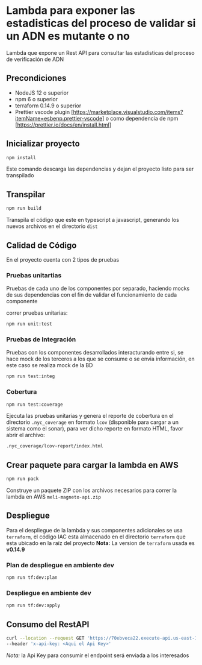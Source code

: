 # Lambda para exponer las estadisticas del proceso de validar si un ADN es mutante o no

Lambda que expone un Rest API para consultar las estadisticas del proceso de verificación de ADN

## Precondiciones

- NodeJS 12 o superior
- npm 6 o superior
- terraform 0.14.9 o superior
- Prettier vscode plugin [https://marketplace.visualstudio.com/items?itemName=esbenp.prettier-vscode] o como dependencia de npm [https://prettier.io/docs/en/install.html]

## Inicializar proyecto

```bash
npm install
```

Este comando descarga las dependencias y dejan el proyecto listo para ser transpilado

## Transpilar

```bash
npm run build
```

Transpila el código que este en typescript a javascript, generando los nuevos archivos en el directorio `dist`

## Calidad de Código

En el proyecto cuenta con 2 tipos de pruebas

### Pruebas unitartias

Pruebas de cada uno de los componentes por separado, haciendo mocks de sus dependencias con el fin de validar el funcionamiento de cada componente

correr pruebas unitarias:

```bash
npm run unit:test
```

### Pruebas de Integración

Pruebas con los componentes desarrollados interacturando entre si, se hace mock de los terceros a los que se consume o se envia información, en este caso se realiza mock de la BD

```bash
npm run test:integ
```

### Cobertura

```bash
npm run test:coverage
```

Ejecuta las pruebas unitarias y genera el reporte de cobertura en el directorio `.nyc_coverage` en formato `lcov` (disponible para cargar a un sistema como el sonar), para ver dicho reporte en formato HTML, favor abrir el archivo:

```bash
.nyc_coverage/lcov-report/index.html
```

## Crear paquete para cargar la lambda en AWS

```bash
npm run pack
```

Construye un paquete ZIP con los archivos necesarios para correr la lambda en AWS `meli-magneto-api.zip`

## Despliegue

Para el despliegue de la lambda y sus componentes adicionales se usa `terraform`, el código IAC esta almacenado en el directorio `terraform` que esta ubicado en la raíz del proyecto
**Nota:** La version de `terraform` usada es **v0.14.9**

### Plan de despliegue en ambiente dev

```bash
npm run tf:dev:plan
```

### Despliegue en ambiente dev

```bash
npm run tf:dev:apply
```

## Consumo del RestAPI

```bash
curl --location --request GET 'https://70ebveca22.execute-api.us-east-1.amazonaws.com/dev/magneto/api/v1/stats' \
--header 'x-api-key: <Aqui el Api Key>'
```

_Nota:_ la Api Key para consumir el endpoint será enviada a los interesados

